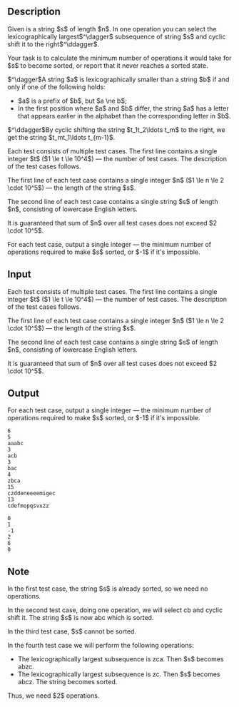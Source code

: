 ## Description

<div><p>Given is a string $s$ of length $n$. In one operation you can select the lexicographically largest$^\dagger$ subsequence of string $s$ and cyclic shift it to the right$^\ddagger$. </p><p>Your task is to calculate the minimum number of operations it would take for $s$ to become sorted, or report that it never reaches a sorted state.</p><p>$^\dagger$A string $a$ is lexicographically smaller than a string $b$ if and only if one of the following holds:</p><ul><li> $a$ is a prefix of $b$, but $a \ne b$;</li><li> In the first position where $a$ and $b$ differ, the string $a$ has a letter that appears earlier in the alphabet than the corresponding letter in $b$.</li></ul><p>$^\ddagger$By cyclic shifting the string $t_1t_2\ldots t_m$ to the right, we get the string $t_mt_1\ldots t_{m-1}$.</p></div><div class="input-specification"><p>Each test consists of multiple test cases. The first line contains a single integer $t$ ($1 \le t \le 10^4$)&nbsp;— the number of test cases. The description of the test cases follows.</p><p>The first line of each test case contains a single integer $n$ ($1 \le n \le 2 \cdot 10^5$)&nbsp;— the length of the string $s$.</p><p>The second line of each test case contains a single string $s$ of length $n$, consisting of lowercase English letters.</p><p>It is guaranteed that sum of $n$ over all test cases does not exceed $2 \cdot 10^5$.</p></div><div class="output-specification"><p>For each test case, output a single integer — the minimum number of operations required to make $s$ sorted, or $-1$ if it's impossible.</p></div>

## Input

<p>Each test consists of multiple test cases. The first line contains a single integer $t$ ($1 \le t \le 10^4$)&nbsp;— the number of test cases. The description of the test cases follows.</p><p>The first line of each test case contains a single integer $n$ ($1 \le n \le 2 \cdot 10^5$)&nbsp;— the length of the string $s$.</p><p>The second line of each test case contains a single string $s$ of length $n$, consisting of lowercase English letters.</p><p>It is guaranteed that sum of $n$ over all test cases does not exceed $2 \cdot 10^5$.</p>

## Output

<p>For each test case, output a single integer — the minimum number of operations required to make $s$ sorted, or $-1$ if it's impossible.</p>





```input1|2,3,6,7,10,11
6
5
aaabc
3
acb
3
bac
4
zbca
15
czddeneeeemigec
13
cdefmopqsvxzz
```




```output1
0
1
-1
2
6
0
```



## Note

<p>In the first test case, the string $s$ is already sorted, so we need no operations.</p><p>In the second test case, doing one operation, we will select <span class="tex-font-style-tt">cb</span> and cyclic shift it. The string $s$ is now <span class="tex-font-style-tt">abc</span> which is sorted.</p><p>In the third test case, $s$ cannot be sorted.</p><p>In the fourth test case we will perform the following operations:</p><ul><li> The lexicographically largest subsequence is <span class="tex-font-style-tt">zca</span>. Then $s$ becomes <span class="tex-font-style-tt">abzc</span>.</li><li> The lexicographically largest subsequence is <span class="tex-font-style-tt">zc</span>. Then $s$ becomes <span class="tex-font-style-tt">abcz</span>. The string becomes sorted.</li></ul><p>Thus, we need $2$ operations.</p>
